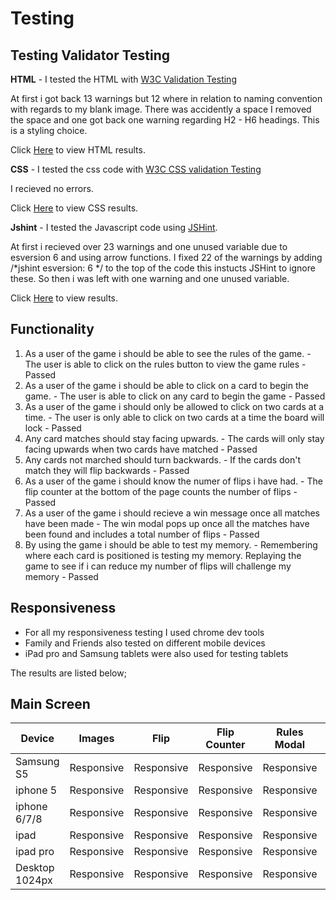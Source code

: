 # Testing 

## Testing Validator Testing 
 **HTML** - I tested the HTML with [W3C Validation Testing](https://validator.w3.org/) 

 At first i got back 13 warnings but 12 where in relation to naming convention with regards to my blank image. There was accidently a space I removed the space and one got back one warning regarding H2 - H6 headings. This is a styling choice. 

 Click [Here](/workspace/Mario-Memory-game/assets/images/html.png) to view HTML results.

 **CSS** - I tested the css code with [W3C CSS validation Testing](https://jigsaw.w3.org/css-validator/)

 I recieved no errors. 

 Click [Here](/workspace/Mario-Memory-game/assets/images/css.png) to view CSS results.

 **Jshint** - I tested the Javascript code using [JSHint](https://jshint.com/).

 At first i recieved over 23 warnings and one unused variable due to esversion 6 and using arrow functions. I fixed 22 of the warnings by adding  /*jshint esversion: 6 */ to the top of the code this instucts JSHint to ignore these. So then i was left with one warning and one unused variable. 

 Click [Here](/workspace/Mario-Memory-game/assets/images/JSHint.png) to view results.

 ## Functionality 
1. As a user of the game i should be able to see the rules of the game. - The user is able to click on the rules button to view the game rules - Passed 
1. As a user of the game i should be able to click on a card to begin the game. - The user is able to click on any card to begin the game - Passed 
1. As a user of the game i should only be allowed to click on two cards at a time. - The user is only able to click on two cards at a time the board will lock - Passed
1. Any card matches should stay facing upwards. - The cards will only stay facing upwards when two cards have matched - Passed
1. Any cards not marched should turn backwards. - If the cards don't match they will flip backwards - Passed 
1. As a user of the game i should know the numer of flips i have had. - The flip counter at the bottom of the page counts the number of flips - Passed
1. As a user of the game i should recieve a win message once all matches have been made - The win modal pops up once all the matches have been found and includes a total number of flips - Passed
1. By using the game i should be able to test my memory. - Remembering where each card is positioned is testing my memory. Replaying the game to see if i can reduce my number of flips will challenge my memory - Passed 

## Responsiveness 

- For all my responsiveness testing I used chrome dev tools
- Family and Friends also tested on different mobile devices
- iPad pro and Samsung tablets were also used for testing tablets

The results are listed below;

## Main Screen 
|Device    |Images     |Flip    |Flip Counter   |Rules Modal    |Win Modal
|---       |---        |---     |---   |--- |--- 
|Samsung S5     |Responsive      |Responsive     | Responsive|Responsive|Responsive|
|iphone 5   |Responsive |Responsive |Responsive|Responsive|Responsive|
|iphone 6/7/8     |Responsive      |Responsive     |  Responsive     |Responsive|Responsive|
|ipad     |Responsive      |Responsive    |Responsive       |Responsive|Responsive|
|ipad pro |Responsive      |Responsive    |Responsive       |Responsive|Responsive|
|Desktop 1024px |Responsive      |Responsive    |Responsive       |Responsive|Responsive|